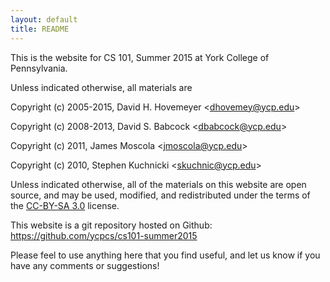 ```yaml
---
layout: default
title: README
---
```


This is the website for CS 101, Summer 2015 at York College of
Pennsylvania.

Unless indicated otherwise, all materials are

Copyright (c) 2005-2015, David H. Hovemeyer &lt;<dhovemey@ycp.edu>&gt;

Copyright (c) 2008-2013, David S. Babcock &lt;<dbabcock@ycp.edu>&gt;

Copyright (c) 2011, James Moscola &lt;<jmoscola@ycp.edu>&gt;

Copyright (c) 2010, Stephen Kuchnicki &lt;<skuchnic@ycp.edu>&gt;

Unless indicated otherwise, all of the materials on this website
are open source, and may be used, modified, and redistributed
under the terms of the <a href="http://creativecommons.org/licenses/by-sa/3.0/us/">CC-BY-SA 3.0</a>
license.

This website is a git repository hosted on Github: <https://github.com/ycpcs/cs101-summer2015>

Please feel to use anything here that you find useful,
and let us know if you have any comments or suggestions!
